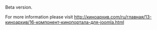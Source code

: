 Beta version.

For more information please visit http://киноархив.com/ru/главная/13-киноархив/16-компонент-кинопортала-для-joomla.html
